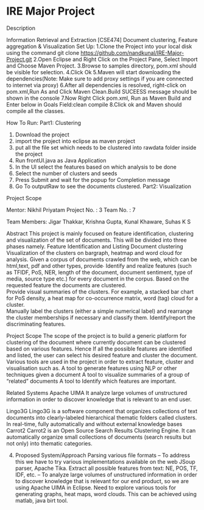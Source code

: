 # IRE Major Project

Description

Information Retrieval and Extraction [CSE474]
Document clustering, Feature aggregation & Visualization
Set Up:
1.Clone the Project into your local disk using the command git clone https://github.com/nandkunal/IRE-Major-Project.git
2.Open Eclipse and Right Click on the Project Pane, Select Import  and Choose Maven Project.
3.Browse to samples directory, pom.xml should be visible for selection.
4.Click Ok
5.Maven will start downloading the dependencies(Note: Make sure to add proxy settings if you are connected to internet via proxy)
6.After all dependencies is resolved, right-click on pom.xml,Run As and Click Maven Clean.Build SUCEESS message should be shown in the console
7.Now Right Click pom.xml, Run as Maven Build and Enter below in Goals Field:clean compile
8.Click ok and Maven should compile all the classes.

How To Run:
Part1: Clustering
  1. Download the project
  2. import the project into eclipse as maven project
  3. put all the file set which needs to be clustered into rawdata folder inside the project
  4. Run frontUI.java as Java Application
  5. In the UI select the features based on which analysis to be done
  6. Select the number of clusters and seeds
  7. Press Submit and wait for the popup for Completion message
  8. Go To outputRaw to see the documents clustered.
Part2: Visualization
  
   

Project Scope 



Mentor: Nikhil Priyatam
Project No. : 3
Team No. : 7
            
Team Members: Jigar Thakkar, Krishna Gupta, Kunal Khaware, Suhas K S 







    


Abstract
This project is mainly focused on feature identification, clustering and visualization of the set of documents. This will be divided into three phases namely.
Feature Identification and Listing
Document clustering
Visualization of the clusters on bargraph, heatmap and word cloud for analysis.
Given a corpus of documents crawled from the web, which can be html,text, pdf and other types, provide∙ Identify and realize features (such as TFIDF, PoS, NER, length of the document, document sentiment, type of  media, source type etc.) for every document in the corpus.
Based on the requested feature the documents are clustered.  
Provide visual summaries of the clusters. For example, a stacked bar chart for  PoS density, a heat map for co-­occurrence matrix, word (tag) cloud for a cluster.  
Manually label the clusters (either a simple numerical label) and rearrange the  cluster memberships if necessary and classify them. Identify/report the  discriminating features.



Project Scope
The scope of the project is to build a generic platform for clustering of the document where currently document can be clustered based on various features. Hence If all the possible features are identified and listed, the user can select his desired feature and cluster the document. Various tools are used in the project in order to extract feature, cluster and visualisation such as.
A tool to generate features using NLP or other techniques given a  document
A tool to visualize summaries of a group of “related” documents 
A tool to Identify which features are important.








Related Systems
Apache UIMA 
                It  analyze large volumes of unstructured information in order to discover knowledge that is relevant to an end user.

 Lingo3G
            Lingo3G is a software component that organizes collections of text documents into clearly-labeled hierarchical thematic folders called clusters. In real-time, fully automatically and without external knowledge bases
 Carrot2
             Carrot2 is an Open Source Search Results Clustering Engine. It can automatically organize small collections of documents (search results but not only) into thematic categories.
           


4. Proposed System/Approach
Parsing various file formats – To address this we have to try various implementations available on the web JSoup parser, Apache Tika.
 Extract all possible features from text: NE, POS, TF, IDF, etc. – To analyze large volumes of unstructured information in order to discover knowledge that is relevant for our end product, so we are using Apache UIMA in Eclipse.
Need to explore various tools for generating graphs, heat maps, word clouds. This can be achieved using matlab, java birt tool.

